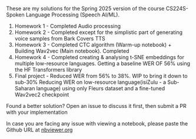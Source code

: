These are my solutions for the Spring 2025 version of the course CS224S-Spoken Language Processing (Speech AI/ML).

1. Homework 1 - Completed
   Audio processing
3. Homework 2 - Completed except for the simplistic part of generating voice samples from Bark 
   Covers TTS
4. Homework 3 - Completed
   CTC algorithm (Warm-up notebook) + Building  Wav2vec (Main notebook). Completed
5. Homework 4 - Completed
   creating & analysing t-SNE embeddings for multiple low-resource languages. Getting a baseline WER OF 56% using the HF Transformers library
6. Final project - Reduced WER from 56% to 38%. WIP to bring it down to sub-30%
   Reducing WER on low-resource language(isiZulu - a Sub-Saharan language) using only Fleurs dataset and a fine-tuned Wav2vec2 checkpoint

Found a better solution? Open an issue to discuss it first, then submit a PR with your implementation

In case you are facing any issue with viewing a notebook, please paste the Github URL at [nbviewer.org](https://nbviewer.org/)
   
